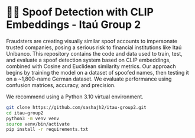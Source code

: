 # 🕵️‍♂️ Spoof Detection with CLIP Embeddings - Itaú Group 2

Fraudsters are creating visually similar spoof accounts to impersonate trusted companies, posing a serious risk to financial institutions like Itaú Unibanco. This repository contains the code and data used to train, test, and evaluate a spoof detection system based on CLIP embeddings, combined with Cosine and Euclidean similarity metrics. Our approach begins by training the model on a dataset of spoofed names, then testing it on a ~1,800-name German dataset. We evaluate performance using confusion matrices, accuracy, and precision.

We recommend using a Python 3.10 virtual environment.

```bash
git clone https://github.com/sashajh2/itau-group2.git
cd itau-group2
python3 -m venv venv
source venv/bin/activate
pip install -r requirements.txt
